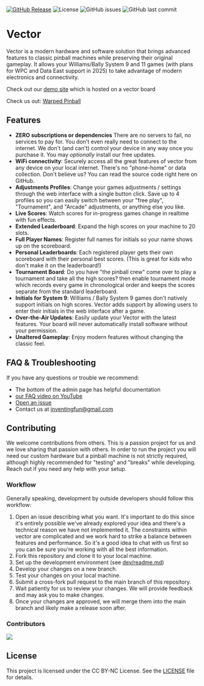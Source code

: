 [![GitHub Release](https://img.shields.io/github/v/release/warped-pinball/vector?color=blue)](https://github.com/warped-pinball/vector/releases/latest)
![License](https://img.shields.io/badge/license-CC%20BY--NC-blue)
![GitHub issues](https://img.shields.io/github/issues/warped-pinball/vector)
![GitHub last commit](https://img.shields.io/github/last-commit/warped-pinball/vector)

# Vector

Vector is a modern hardware and software solution that brings advanced features to classic pinball machines while preserving their original gameplay. It allows your Williams/Bally System 9 and 11 games (with plans for WPC and Data East support in 2025) to take advantage of modern electronics and connectivity.

Check out our [demo site](https://vector.doze.dev) which is hosted on a vector board

Check us out: [Warped Pinball](https://warpedpinball.com)

## Features

- **ZERO subscriptions or dependencies** There are no servers to fail, no services to pay for. You don't even really need to connect to the internet. We don't (and can't) control your device in any way once you purchase it. You may *optionally* install our free updates.
- **WiFi connectivity**: Securely access all the great features of vector from any device on your local internet. There's no "phone-home" or data collection. Don't believe us? You can read the source code right here on GitHub.
- **Adjustments Profiles**: Change your games adjustments / settings through the web interface with a single button click. Save up to 4 profiles so you can easily switch between your "free play", "Tournament", and "Arcade" adjustments, or anything else you like.
- **Live Scores**: Watch scores for in-progress games change in realtime with fun effects.
- **Extended Leaderboard**: Expand the high scores on your machine to 20 slots.
- **Full Player Names**: Register full names for initials so your name shows up on the scoreboard.
- **Personal Leaderboards**: Each registered player gets their own scoreboard with their personal best scores. (This is great for kids who don't make it on the leaderboard!)
- **Tournament Board**: Do you have "the pinball crew" come over to play a tournament and take all the high scores? then enable tournament mode which records every game in chronological order and keeps the scores separate from the standard leaderboard.
- **Initials for System 9**: Williams / Bally System 9 games don't natively support initials on high scores. Vector adds support by allowing users to enter their initials in the web interface after a game.
- **Over-the-Air Updates**: Easily update your Vector with the latest features. Your board will never automatically install software without your permission.
- **Unaltered Gameplay**: Enjoy modern features without changing the classic feel.

## FAQ & Troubleshooting

If you have any questions or trouble we recommend:
 - The bottom of the admin page has helpful documentation
 - [our FAQ video on YouTube](https://youtu.be/iD46myZ2hAI?si=HNcbDbbh4u5xqsF9)
 - [Open an issue](https://github.com/warped-pinball/vector/issues/new/choose)
 - Contact us at [inventingfun@gmail.com](mailto:inventingfun@gmail.com)

## Contributing

We welcome contributions from others. This is a passion project for us and we love sharing that passion with others. In order to run the project you will need our custom hardware but a pinball machine is not strictly required, although highly recommended for "testing" and "breaks" while developing. Reach out if you need any help with your setup.

### Workflow

Generally speaking, development by outside developers should follow this workflow:

1. Open an issue describing what you want.
    It's important to do this since it's entirely possible we've already explored your idea and there's a technical reason we have not implemented it. The constraints within vector are complicated and we work hard to strike a balance between features and performance. So it's a good idea to chat with us first so you can be sure you're working with all the best information.
2. Fork this repository and clone it to your local machine.
3. Set up the development environment (see [dev/readme.md](dev/readme.md))
4. Develop your changes on a new branch.
5. Test your changes on your local machine.
6. Submit a cross-fork pull request to the main branch of this repository.
7. Wait patiently for us to review your changes. We will provide feedback and may ask you to make changes.
8. Once your changes are approved, we will merge them into the main branch and likely make a release soon after.

### Contributors

<a href="https://github.com/warped-pinball/vector/graphs/contributors">
  <img src="https://contrib.rocks/image?repo=warped-pinball/vector" />
</a>


## License

This project is licensed under the CC BY-NC License. See the [LICENSE](LICENSE) file for details.
